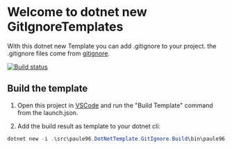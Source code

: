 # Welcome to dotnet new GitIgnoreTemplates

With this dotnet new Template you can add .gitignore to your project. the .gitignore files come from [gitignore](https://github.com/github/gitignore).

[![Build status](https://paule96.visualstudio.com/paule96.DotNetTemplate.GitIgnore/_apis/build/status/paule96.DotNetTemplate.GitIgnore-CI)](https://paule96.visualstudio.com/paule96.DotNetTemplate.GitIgnore/_build/latest?definitionId=1)

## Build the template

1. Open this project in [VSCode](https://code.visualstudio.com/) and run the "Build Template" command from the launch.json.

2. Add the build result as template to your dotnet cli: 

```powershell
dotnet new -i .\src\paule96.DotNetTemplate.GitIgnore.Build\bin\paule96.DotNetTemplate.GitIgnore\
```